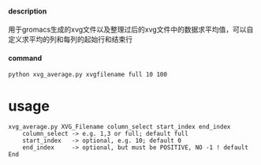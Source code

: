 #### description
用于gromacs生成的xvg文件以及整理过后的xvg文件中的数据求平均值，可以自定义求平均的列和每列的起始行和结束行

#### command
```shell
python xvg_average.py xvgfilename full 10 100
```

# usage 
    xvg_average.py XVG_Filename column_select start_index end_index
        column_select -> e.g. 1,3 or full; default full
        start_index   -> optional, e.g. 10; default 0
        end_index     -> optional, but must be POSITIVE, NO -1 ! default End